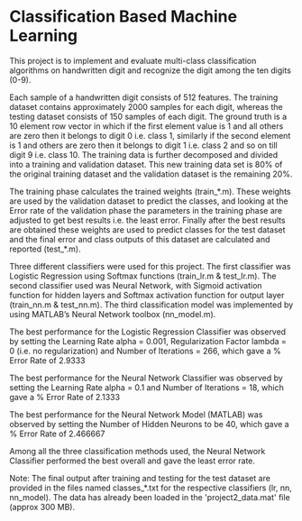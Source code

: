 Classification Based Machine Learning
=====================================

This project is to implement and evaluate multi-class classification algorithms on handwritten digit and recognize the digit among the ten digits (0-9).

Each sample of a handwritten digit consists of 512 features.
The training dataset contains approximately 2000 samples for each digit, whereas the testing dataset consists of 150 samples of each digit.
The ground truth is a 10 element row vector in which if the first element value is 1 and all others are zero then it belongs to digit 0 i.e. class 1, similarly if the second element is 1 and others are zero then it belongs to digit 1 i.e. class 2 and so on till digit 9 i.e. class 10.
The training data is further decomposed and divided into a training and validation dataset. This new training data set is 80% of the original training dataset and the validation dataset is the remaining 20%. 

The training phase calculates the trained weights (train\_\*.m). These weights are used by the validation dataset to predict the classes, and looking at the Error rate of the validation phase the parameters in the training phase are adjusted to get best results i.e. the least error. Finally after the best results are obtained these weights are used to predict classes for the test dataset and the final error and class outputs of this dataset are calculated and reported (test_*.m). 

Three different classifiers were used for this project. The first classifier was Logistic Regression using Softmax functions (train_lr.m & test_lr.m). The second classifier used was Neural Network, with Sigmoid activation function for hidden layers and Softmax activation function for output layer (train_nn.m & test_nn.m). The third classification model was implemented by using MATLAB’s Neural Network toolbox (nn_model.m).
 
The best performance for the Logistic Regression Classifier was observed by setting the Learning Rate alpha = 0.001, Regularization Factor lambda = 0 (i.e. no regularization) and Number of Iterations = 266, which gave a % Error Rate of 2.9333 

The best performance for the Neural Network Classifier was observed by setting the Learning Rate alpha = 0.1 and Number of Iterations = 18, which gave a % Error Rate of 2.1333 

The best performance for the Neural Network Model (MATLAB) was observed by setting the Number of Hidden Neurons to be 40, which gave a % Error Rate of 2.466667 

Among all the three classification methods used, the Neural Network Classifier performed the best overall and gave the least error rate.

Note: The final output after training and testing for the test dataset are provided in the files named classes\_\*.txt for the respective classifiers (lr, nn, nn_model). The data has already been loaded in the 'project2_data.mat' file (approx 300 MB).
